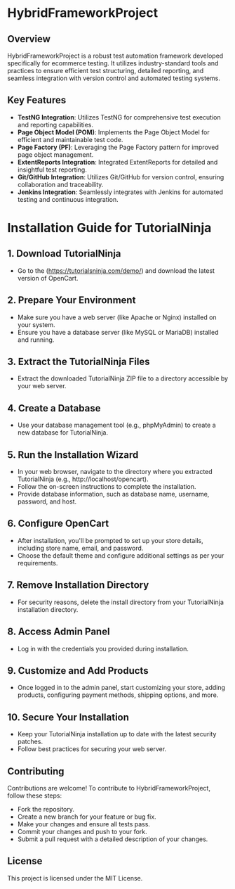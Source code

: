 # HybridFrameworkProject

## Overview

HybridFrameworkProject is a robust test automation framework developed specifically for ecommerce testing. It utilizes industry-standard tools and practices to ensure efficient test structuring, detailed reporting, and seamless integration with version control and automated testing systems.

## Key Features

- **TestNG Integration**: Utilizes TestNG for comprehensive test execution and reporting capabilities.
- **Page Object Model (POM)**: Implements the Page Object Model for efficient and maintainable test code.
- **Page Factory (PF)**: Leveraging the Page Factory pattern for improved page object management.
- **ExtentReports Integration**: Integrated ExtentReports for detailed and insightful test reporting.
- **Git/GitHub Integration**: Utilizes Git/GitHub for version control, ensuring collaboration and traceability.
- **Jenkins Integration**: Seamlessly integrates with Jenkins for automated testing and continuous integration.

# Installation Guide for TutorialNinja

## 1. Download TutorialNinja
- Go to the (https://tutorialsninja.com/demo/) and download the latest version of OpenCart.

## 2. Prepare Your Environment
- Make sure you have a web server (like Apache or Nginx) installed on your system.
- Ensure you have a database server (like MySQL or MariaDB) installed and running.

## 3. Extract the TutorialNinja Files
- Extract the downloaded TutorialNinja ZIP file to a directory accessible by your web server.

## 4. Create a Database
- Use your database management tool (e.g., phpMyAdmin) to create a new database for TutorialNinja.

## 5. Run the Installation Wizard
- In your web browser, navigate to the directory where you extracted TutorialNinja (e.g., http://localhost/opencart).
- Follow the on-screen instructions to complete the installation.
- Provide database information, such as database name, username, password, and host.

## 6. Configure OpenCart
- After installation, you'll be prompted to set up your store details, including store name, email, and password.
- Choose the default theme and configure additional settings as per your requirements.

## 7. Remove Installation Directory
- For security reasons, delete the install directory from your TutorialNinja installation directory.

## 8. Access Admin Panel
- Log in with the credentials you provided during installation.

## 9. Customize and Add Products
- Once logged in to the admin panel, start customizing your store, adding products, configuring payment methods, shipping options, and more.

## 10. Secure Your Installation
- Keep your TutorialNinja installation up to date with the latest security patches.
- Follow best practices for securing your web server.

##   Contributing
 Contributions are welcome! To contribute to HybridFrameworkProject, follow these steps:

- Fork the repository.
- Create a new branch for your feature or bug fix.
- Make your changes and ensure all tests pass.
- Commit your changes and push to your fork.
- Submit a pull request with a detailed description of your changes.

##  License
This project is licensed under the MIT License.
